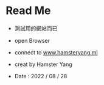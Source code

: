 # Read Me
- 測試用的網站而已

- open Browser
- connect to www.hamsteryang.ml

- creat by Hamster Yang
- Date : 2022 / 08 / 28
